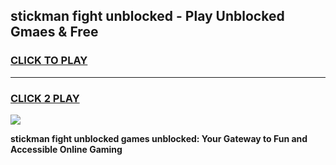 
## stickman fight unblocked - Play Unblocked Gmaes & Free
<h3>
<a href="https://news.freeplayer.one?title=stickman_fight_unblocked&ref=16F">CLICK TO PLAY</a></h3>
<hr>

<h3>
<a href="https://news.freeplayer.one?title=stickman_fight_unblocked&ref=16F">CLICK 2 PLAY</a>
  
</h3>

<a href="https://news.freeplayer.one?title=stickman_fight_unblocked&ref=16F/"><img src="https://clearcache.store/games.png"></a>


**stickman fight unblocked games unblocked: Your Gateway to Fun and Accessible Online Gaming**
